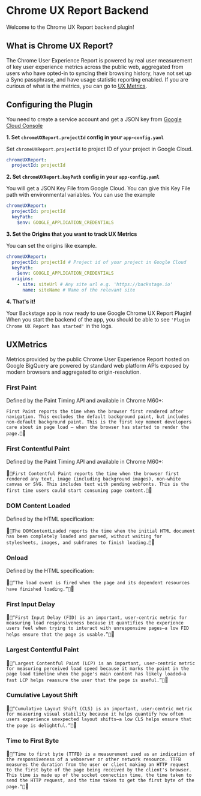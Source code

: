 # Chrome UX Report Backend

Welcome to the Chrome UX Report backend plugin!

## What is Chrome UX Report?

The Chrome User Experience Report is powered by real user measurement of key user experience metrics across the public web, aggregated from users who have opted-in to syncing their browsing history, have not set up a Sync passphrase, and have usage statistic reporting enabled. If you are curious of what is the metrics, you can go to [UX Metrics](#UXMetrics).

## Configuring the Plugin

You need to create a service account and get a JSON key from [Google Cloud Console](https://console.cloud.google.com)

**1. Set `chromeUXReport.projectId` config in your `app-config.yaml`**

Set `chromeUXReport.projectId` to project ID of your project in Google Cloud.

```yaml
chromeUXReport:
  projectId: projectId
```

**2. Set `chromeUXReport.keyPath` config in your `app-config.yaml`**

You will get a JSON Key File from Google Cloud. You can give this Key File path with environmental variables. You can use the example

```yaml
chromeUXReport:
  projectId: projectId
  keyPath:
    $env: GOOGLE_APPLICATION_CREDENTIALS
```

**3. Set the Origins that you want to track UX Metrics**

You can set the origins like example.

```yaml
chromeUXReport:
  projectId: projectId # Project id of your project in Google Cloud
  keyPath:
    $env: GOOGLE_APPLICATION_CREDENTIALS
  origins:
    - site: siteUrl # Any site url e.g. 'https://backstage.io'
      name: siteName # Name of the relevant site
```

**4. That's it!**

Your Backstage app is now ready to use Google Chrome UX Report Plugin! When you start the
backend of the app, you should be able to see
`'Plugin Chrome UX Report has started'`
in the logs.

## UXMetrics

Metrics provided by the public Chrome User Experience Report hosted on Google BigQuery are powered by standard web platform APIs exposed by modern browsers and aggregated to origin-resolution.

### First Paint

Defined by the Paint Timing API and available in Chrome M60+:

`First Paint reports the time when the browser first rendered after navigation. This excludes the default background paint, but includes non-default background paint. This is the first key moment developers care about in page load – when the browser has started to render the page.`

### First Contentful Paint

Defined by the Paint Timing API and available in Chrome M60+:

`First Contentful Paint reports the time when the browser first rendered any text, image (including background images), non-white canvas or SVG. This includes text with pending webfonts. This is the first time users could start consuming page content.`

### DOM Content Loaded

Defined by the HTML specification:

`The DOMContentLoaded reports the time when the initial HTML document has been completely loaded and parsed, without waiting for stylesheets, images, and subframes to finish loading.`

### Onload

Defined by the HTML specification:

`“The load event is fired when the page and its dependent resources have finished loading.”`

### First Input Delay

`“First Input Delay (FID) is an important, user-centric metric for measuring load responsiveness because it quantifies the experience users feel when trying to interact with unresponsive pages—a low FID helps ensure that the page is usable.”`

### Largest Contentful Paint

`“Largest Contentful Paint (LCP) is an important, user-centric metric for measuring perceived load speed because it marks the point in the page load timeline when the page's main content has likely loaded—a fast LCP helps reassure the user that the page is useful.”`

### Cumulative Layout Shift

`“Cumulative Layout Shift (CLS) is an important, user-centric metric for measuring visual stability because it helps quantify how often users experience unexpected layout shifts—a low CLS helps ensure that the page is delightful.”`

### Time to First Byte

`“Time to first byte (TTFB) is a measurement used as an indication of the responsiveness of a webserver or other network resource. TTFB measures the duration from the user or client making an HTTP request to the first byte of the page being received by the client's browser. This time is made up of the socket connection time, the time taken to send the HTTP request, and the time taken to get the first byte of the page.”`
